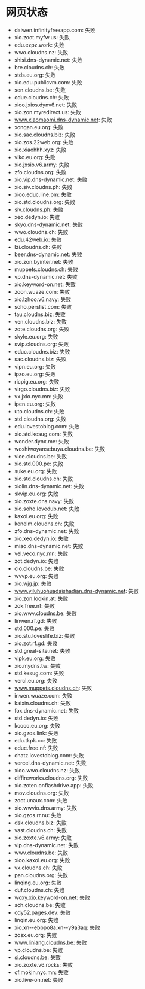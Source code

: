 # 网页状态
- daiwen.infinityfreeapp.com: 失败
- xio.zoot.myfw.us: 失败
- edu.ezpz.work: 失败
- wwo.cloudns.nz: 失败
- shisi.dns-dynamic.net: 失败
- bre.cloudns.ch: 失败
- stds.eu.org: 失败
- xio.edu.publicvm.com: 失败
- sen.cloudns.be: 失败
- cdue.cloudns.ch: 失败
- xioo.jxios.dynv6.net: 失败
- xio.zon.myredirect.us: 失败
- www.xiaomaomi.dns-dynamic.net: 失败
- xongan.eu.org: 失败
- xio.sac.cloudns.biz: 失败
- xio.zos.22web.org: 失败
- xio.xiaohhh.xyz: 失败
- viko.eu.org: 失败
- xio.jxsio.v6.army: 失败
- zfo.cloudns.org: 失败
- xio.vip.dns-dynamic.net: 失败
- xio.siv.cloudns.ph: 失败
- xioo.educ.line.pm: 失败
- xio.std.cloudns.org: 失败
- siv.cloudns.ph: 失败
- xeo.dedyn.io: 失败
- skyo.dns-dynamic.net: 失败
- wwo.cloudns.ch: 失败
- edu.42web.io: 失败
- lzi.cloudns.ch: 失败
- beer.dns-dynamic.net: 失败
- xio.zon.byinter.net: 失败
- muppets.cloudns.ch: 失败
- vp.dns-dynamic.net: 失败
- xio.keyword-on.net: 失败
- zoon.wuaze.com: 失败
- xio.lzhoo.v6.navy: 失败
- soho.perslist.com: 失败
- tau.cloudns.biz: 失败
- ven.cloudns.biz: 失败
- zote.cloudns.org: 失败
- skyle.eu.org: 失败
- svip.cloudns.org: 失败
- educ.cloudns.biz: 失败
- sac.cloudns.biz: 失败
- vipn.eu.org: 失败
- ipzo.eu.org: 失败
- ricpig.eu.org: 失败
- virgo.cloudns.biz: 失败
- vx.jxio.nyc.mn: 失败
- ipen.eu.org: 失败
- uto.cloudns.ch: 失败
- std.cloudns.org: 失败
- edu.lovestoblog.com: 失败
- xio.std.kesug.com: 失败
- wonder.dynx.me: 失败
- woshiwoyansebuya.cloudns.be: 失败
- vice.cloudns.be: 失败
- xio.std.000.pe: 失败
- suke.eu.org: 失败
- xio.std.cloudns.ch: 失败
- xiolin.dns-dynamic.net: 失败
- skvip.eu.org: 失败
- xio.zoxte.dns.navy: 失败
- xio.soho.lovedub.net: 失败
- kaxoi.eu.org: 失败
- kenelm.cloudns.ch: 失败
- zfo.dns-dynamic.net: 失败
- xio.xeo.dedyn.io: 失败
- miao.dns-dynamic.net: 失败
- vel.veco.nyc.mn: 失败
- zot.dedyn.io: 失败
- clo.cloudns.be: 失败
- wvvp.eu.org: 失败
- xio.wjg.jp: 失败
- www.yiluhuohuadaishadian.dns-dynamic.net: 失败
- xio.zon.lookin.at: 失败
- zok.free.nf: 失败
- xio.wwv.cloudns.be: 失败
- linwen.rf.gd: 失败
- std.000.pe: 失败
- xio.stu.loveslife.biz: 失败
- xio.zot.rf.gd: 失败
- std.great-site.net: 失败
- vipk.eu.org: 失败
- xio.mydns.tw: 失败
- std.kesug.com: 失败
- vercl.eu.org: 失败
- www.muppets.cloudns.ch: 失败
- inwen.wuaze.com: 失败
- kaixin.cloudns.ch: 失败
- fox.dns-dynamic.net: 失败
- std.dedyn.io: 失败
- kcoco.eu.org: 失败
- xio.gzos.link: 失败
- edu.tkpk.cc: 失败
- educ.free.nf: 失败
- chatz.lovestoblog.com: 失败
- vercel.dns-dynamic.net: 失败
- xioo.wwo.cloudns.nz: 失败
- diffireworks.cloudns.org: 失败
- xio.zoten.onflashdrive.app: 失败
- mov.cloudns.org: 失败
- zoot.unaux.com: 失败
- xio.wwvio.dns.army: 失败
- xio.gzos.rr.nu: 失败
- dsk.cloudns.biz: 失败
- vast.cloudns.ch: 失败
- xio.zoxte.v6.army: 失败
- vip.dns-dynamic.net: 失败
- wwv.cloudns.be: 失败
- xioo.kaxoi.eu.org: 失败
- vx.cloudns.ch: 失败
- pan.cloudns.org: 失败
- linqing.eu.org: 失败
- duf.cloudns.ch: 失败
- woxy.xio.keyword-on.net: 失败
- sch.cloudns.be: 失败
- cdy52.pages.dev: 失败
- linqin.eu.org: 失败
- xio.xn--ebbpo8a.xn--y9a3aq: 失败
- zosx.eu.org: 失败
- www.liniang.cloudns.be: 失败
- vp.cloudns.be: 失败
- si.cloudns.be: 失败
- xio.zoxte.v6.rocks: 失败
- cf.mokin.nyc.mn: 失败
- xio.live-on.net: 失败
